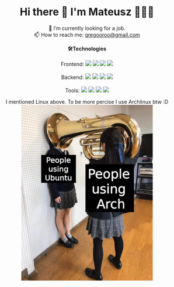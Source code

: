 <h1 align="center">
Hi there 👋 I'm Mateusz 👨🏻‍💻
</h1>

<p align="center">
🔭 I’m currently looking for a job.<br>
📫 How to reach me: <a href="mailto:gregooroo@gmail.com">gregooroo@gmail.com</a>
</p>

<p align='center'>
<strong>🛠️Technologies</strong><br><br>
  Frontend: 
  <img src="https://img.shields.io/badge/JavaScript-F7DF1E?style=for-the-badge&logo=javascript&logoColor=black" />
  <img src="https://img.shields.io/badge/HTML5-E34F26?style=for-the-badge&logo=html5&logoColor=white" />
  <img src="https://img.shields.io/badge/CSS3-1572B6?style=for-the-badge&logo=css3&logoColor=white" />
  <img src="https://img.shields.io/badge/React-20232A?style=for-the-badge&logo=react&logoColor=61DAFB" />
  <br><br>
  Backend: <img src="https://img.shields.io/badge/TypeScript-007ACC?style=for-the-badge&logo=typescript&logoColor=white" />
  <img src="https://img.shields.io/badge/Node.js-43853D?style=for-the-badge&logo=node.js&logoColor=white" />
  <img src="https://img.shields.io/badge/MongoDB-4EA94B?style=for-the-badge&logo=mongodb&logoColor=white" />
  <img src="	https://img.shields.io/badge/redis-CC0000.svg?&style=for-the-badge&logo=redis&logoColor=white" />
  <br><br>
  Tools:
  <img src="https://img.shields.io/badge/Git-F05032?style=for-the-badge&logo=git&logoColor=white" />
  <img src="https://img.shields.io/badge/Docker-2CA5E0?style=for-the-badge&logo=docker&logoColor=white" />
  <img src="https://img.shields.io/badge/Webpack-blue?style=for-the-badge&logo=Webpack&logoColor=white" />
  <img src="https://img.shields.io/badge/Linux-FCC624?style=for-the-badge&logo=linux&logoColor=black" />
</p>

<p align="center">
I mentioned Linux above. To be more percise I use Archlinux btw :D<br>
<img align="center" src="./arch.png" alt="arch-btw">

</p>
